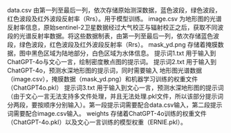 data.csv			由第一列至最后一列，依次存储原始测深数据，蓝色波段，绿色波段，红色波段及红外波段反射率（Rrs）。用于模型训练。
image.csv		为地形图的光谱反射率信息，原始sentinel-2卫星数据经过大气校正与辐射校正之后，获取不同波段的光谱反射率数据。将这些数据制表，由第一列至最后一列，依次存储蓝色波段，绿色波段，红色波段及红外波段反射率（Rrs）。
mask_yd.png		存储着掩膜数据，图中黑色区域为陆地部分，白色区域为水体信息。
提示词1.txt		用于输入到ChatGPT-4o与文心一言，绘制密度散点图的提示词。
提示词2.txt		用于输入到ChatGPT-4o，预测水深地形图的提示词，同时需要输入	地形图光谱数据（image.csv），掩膜数据（mask_yd.png）和机器学习训练的权重文件（ChatGPT4o.pkl）
提示词3.txt		用于输入到文心一言，预测水深地形图的提示词（由于文心一言无法支持多文件处理，并且无法处理.pkl文件，所以该部分提示词分两段，要按顺序分别输入）。第一段提示词需要配合data.csv输入，第二段提示词需要配合image.csv输入。
weights			存储着ChatGPT-4o训练的权重文件（ChatGPT-4o.pkl）以及文心一言训练的模型权重（ERNIE.pkl）。